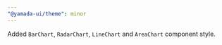```yaml
---
"@yamada-ui/theme": minor
---
```


Added `BarChart`, `RadarChart`, `LineChart` and `AreaChart` component style.
